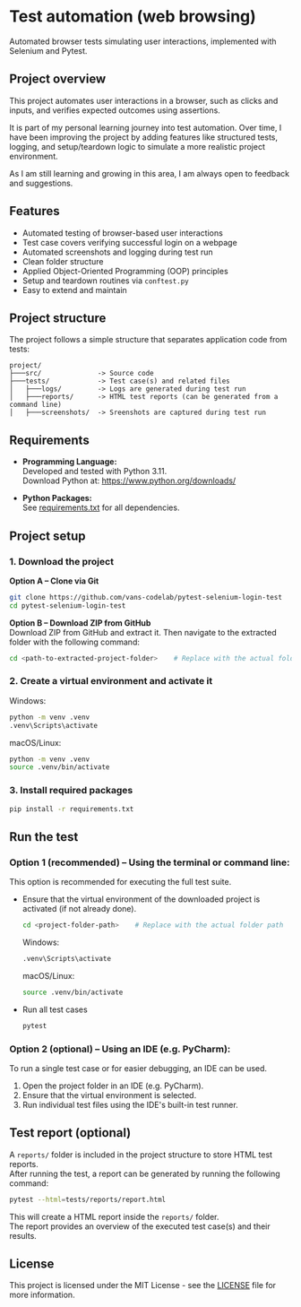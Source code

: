 # Test automation (web browsing)
Automated browser tests simulating user interactions, implemented with Selenium and Pytest.


## Project overview
This project automates user interactions in a browser, such as clicks and inputs, and verifies expected outcomes using assertions.

It is part of my personal learning journey into test automation. 
Over time, I have been improving the project by adding features like structured tests, logging, and setup/teardown logic to simulate a more realistic project environment.

As I am still learning and growing in this area, I am always open to feedback and suggestions.


## Features
- Automated testing of browser-based user interactions
- Test case covers verifying successful login on a webpage
- Automated screenshots and logging during test run
- Clean folder structure
- Applied Object-Oriented Programming (OOP) principles
- Setup and teardown routines via `conftest.py`
- Easy to extend and maintain


## Project structure
The project follows a simple structure that separates application code from tests:

```
project/
├───src/              -> Source code
├───tests/            -> Test case(s) and related files
│   ├───logs/         -> Logs are generated during test run
│   ├───reports/      -> HTML test reports (can be generated from a command line)
│   ├───screenshots/  -> Sreenshots are captured during test run

```


## Requirements
- **Programming Language:**  
  Developed and tested with Python 3.11.  
  Download Python at: https://www.python.org/downloads/  


- **Python Packages:**  
  See [requirements.txt](requirements.txt) for all dependencies.


## Project setup

### 1. Download the project

**Option A – Clone via Git**
```bash
git clone https://github.com/vans-codelab/pytest-selenium-login-test
cd pytest-selenium-login-test 
```

**Option B – Download ZIP from GitHub**  
Download ZIP from GitHub and extract it. Then navigate to the extracted folder with the following command:
```bash
cd <path-to-extracted-project-folder>    # Replace with the actual folder path
```

### 2. Create a virtual environment and activate it
Windows:
```bash
python -m venv .venv
.venv\Scripts\activate
```
macOS/Linux:
```bash
python -m venv .venv
source .venv/bin/activate
```

### 3. Install required packages
```bash
pip install -r requirements.txt
```

## Run the test
### Option 1 (recommended) – Using the terminal or command line:

This option is recommended for executing the full test suite.
- Ensure that the virtual environment of the downloaded project is activated (if not already done).
     ```bash
     cd <project-folder-path>    # Replace with the actual folder path
     ```
    Windows:
    ```bash 
    .venv\Scripts\activate
    ```
    macOS/Linux:
    ```bash
    source .venv/bin/activate
    ```

- Run all test cases
  ```bash
  pytest 
  ```


### Option 2 (optional) – Using an IDE (e.g. PyCharm):
To run a single test case or for easier debugging, an IDE can be used.  

1. Open the project folder in an IDE (e.g. PyCharm).
2. Ensure that the virtual environment is selected.
3. Run individual test files using the IDE's built-in test runner.


## Test report (optional)
A `reports/` folder is included in the project structure to store HTML test reports.  
After running the test, a report can be generated by running the following command:

```bash
pytest --html=tests/reports/report.html
```

This will create a HTML report inside the `reports/` folder.  
The report provides an overview of the executed test case(s) and their results.

## License
This project is licensed under the MIT License - see the [LICENSE](LICENSE) file for more information.
